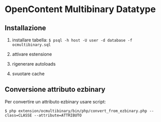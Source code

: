 # OpenContent Multibinary Datatype ##

## Installazione

 1. installare tabella:  ```$ psql -h host -U user -d database -f ocmultibinary.sql ```

 2. attivare estensione

 3. rigenerare autoloads

 4. svuotare cache

## Conversione attributo ezbinary 

Per convertire un attributo ezbinary usare script:

```
$ php extension/ocmultibinary/bin/php/convert_from_ezbinary.php --class=CLASSE --attribute=ATTRIBUTO
```